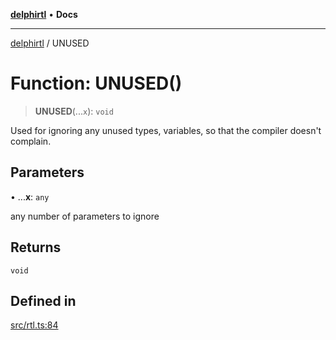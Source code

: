 [**delphirtl**](../README.md) • **Docs**

***

[delphirtl](../globals.md) / UNUSED

# Function: UNUSED()

> **UNUSED**(...`x`): `void`

Used for ignoring any unused types, variables, so that the compiler doesn't complain.

## Parameters

• ...**x**: `any`

any number of parameters to ignore

## Returns

`void`

## Defined in

[src/rtl.ts:84](https://github.com/chuacw/delphirtl/blob/7ea4891110a48e6aa35744474c09ae59d2a501a7/src/rtl.ts#L84)
